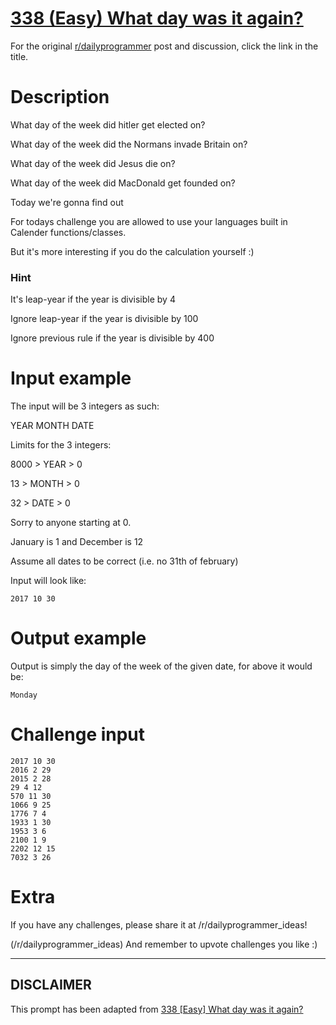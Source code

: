 # [338 (Easy) What day was it again?](https://www.reddit.com/r/dailyprogrammer/comments/79npf9/20171030_challenge_338_easy_what_day_was_it_again/)

For the original [r/dailyprogrammer](https://www.reddit.com/r/dailyprogrammer/) post and discussion, click the link in the title.

# Description
What day of the week did hitler get elected on? 

What day of the week did the Normans invade Britain on? 

What day of the week did Jesus die on?

What day of the week did MacDonald get founded on?

Today we're gonna find out

For todays challenge you are allowed to use your languages built in Calender functions/classes.

But it's more interesting if you do the calculation yourself :)

### Hint
It's leap-year if the year is divisible by 4

Ignore leap-year if the year is divisible by 100

Ignore previous rule if the year is divisible by 400

# Input example
The input will be 3 integers as such:

YEAR MONTH DATE

Limits for the 3 integers:

8000 > YEAR > 0

13 > MONTH > 0

32 > DATE > 0

Sorry to anyone starting at 0.

January is 1 and December is 12 

Assume all dates to be correct (i.e. no 31th of february)

Input will look like:


```
2017 10 30
```
# Output example
Output is simply the day of the week of the given date, for above it would be:


```
Monday
```
# Challenge input

```
2017 10 30
2016 2 29
2015 2 28
29 4 12
570 11 30
1066 9 25
1776 7 4
1933 1 30
1953 3 6
2100 1 9
2202 12 15
7032 3 26
```
# Extra
If you have any challenges, please share it at /r/dailyprogrammer_ideas!

(/r/dailyprogrammer_ideas)
And remember to upvote challenges you like :)


----
## **DISCLAIMER**
This prompt has been adapted from [338 [Easy] What day was it again?](https://www.reddit.com/r/dailyprogrammer/comments/79npf9/20171030_challenge_338_easy_what_day_was_it_again/
)
